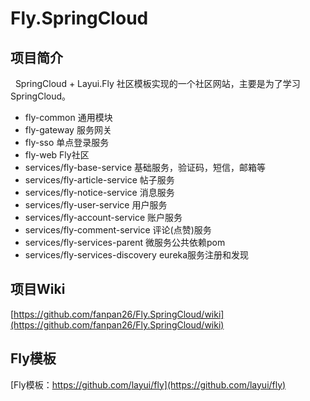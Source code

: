 # Fly.SpringCloud

## 项目简介
   SpringCloud + Layui.Fly 社区模板实现的一个社区网站，主要是为了学习SpringCloud。
   * fly-common 通用模块
   * fly-gateway 服务网关
   * fly-sso 单点登录服务
   * fly-web Fly社区
   * services/fly-base-service 基础服务，验证码，短信，邮箱等
   * services/fly-article-service 帖子服务
   * services/fly-notice-service 消息服务
   * services/fly-user-service 用户服务
   * services/fly-account-service 账户服务
   * services/fly-comment-service 评论(点赞)服务
   * services/fly-services-parent 微服务公共依赖pom
   * services/fly-services-discovery eureka服务注册和发现
 
 ## 项目Wiki
 [https://github.com/fanpan26/Fly.SpringCloud/wiki](https://github.com/fanpan26/Fly.SpringCloud/wiki)  
 ## Fly模板
 [Fly模板：https://github.com/layui/fly](https://github.com/layui/fly)
